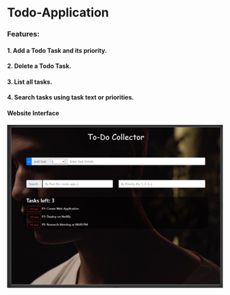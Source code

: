 # Todo-Application

### Features:
#### 1. Add a Todo Task and its priority.
#### 2. Delete a Todo Task.
#### 3. List all tasks.
#### 4. Search tasks using task text or priorities.

#### Website Interface

![Web Interface](interface.jpg)
